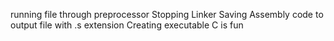 running file through preprocessor
Stopping Linker
Saving Assembly code to output file with .s extension
Creating executable C is fun
